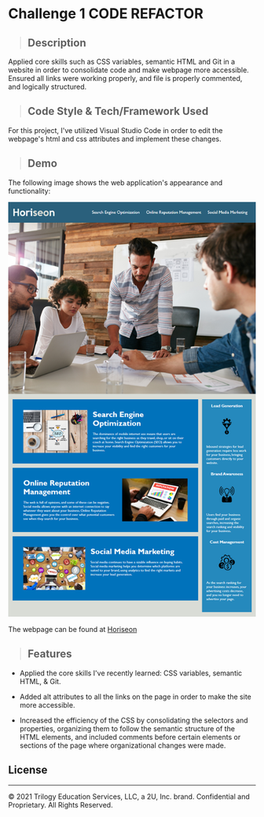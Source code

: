 # Challenge 1 CODE REFACTOR

>## Description

  Applied core skills such as CSS variables, semantic HTML and Git in a website in order to consolidate code and make webpage more accessible. Ensured all links were working properly, and file is properly commented, and logically structured.


>## Code Style & Tech/Framework Used

  For this project, I've utilized Visual Studio Code in order to edit the webpage's html and css attributes and implement these changes.


>## Demo

The following image shows the web application's appearance and functionality:


![The Horiseon webpage includes a navigation bar, a header image, and cards with text and images at the bottom of the page.](./assets/01-html-css-git-homework-demo.png)

The webpage can be found at [Horiseon](file:///C:/Users/Conway/Desktop/coding/html-css-code-refactoring-project/index.html)

>## Features

*  Applied the core skills I've recently learned: CSS variables, semantic HTML, & Git.

* Added alt attributes to all the links on the page in order to make the site more accessible.

* Increased the efficiency of the CSS by consolidating the selectors and properties, organizing them to follow the semantic structure of the HTML elements, and included comments before certain elements or sections of the page where organizational changes were made.


## License

---
© 2021 Trilogy Education Services, LLC, a 2U, Inc. brand. Confidential and Proprietary. All Rights Reserved.
